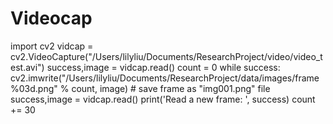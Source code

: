# Videocap
import cv2
vidcap = cv2.VideoCapture("/Users/lilyliu/Documents/ResearchProject/video/video_test.avi")
success,image = vidcap.read()
count = 0
while success:
  cv2.imwrite("/Users/lilyliu/Documents/ResearchProject/data/images/frame%03d.png" % count, image)     # save frame as "img001.png" file      
  success,image = vidcap.read()
  print('Read a new frame: ', success)
  count += 30
